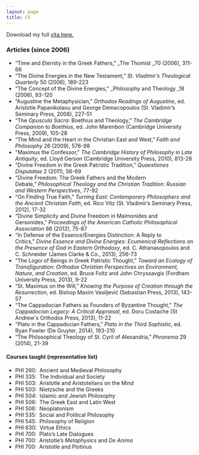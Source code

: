```yaml
---
layout: page
title: CV
---
```


Download my full [vita here.](https://philosophy.as.uky.edu/sites/default/files/cv/Vita_2.doc)

### Articles (since 2006)

- “Time and Eternity in the Greek Fathers,” _The Thomist _70 (2006), 311-66
- “The Divine Energies in the New Testament,” _St. Vladimir’s Theological Quarterly_ 50 (2006), 189-223
- “The Concept of the Divine Energies,” _Philosophy and Theology _18 (2006), 93-120
- “Augustine the Metaphysician,” _Orthodox Readings of Augustine_, ed. Aristotle Papanikolaou and George Demacopoulos (St. Vladimir’s Seminary Press, 2008), 227-51
- “The _Opuscula Sacra_: Boethius and Theology,” _The Cambridge Companion to Boethius_, ed. John Marenbon (Cambridge University Press, 2009), 105-28
- “The Mind and the Heart in the Christian East and West,” _Faith and Philosophy_ 26 (2009), 576-98
- "Maximus the Confessor," _The Cambridge History of Philosophy in Late Antiquity_, ed. Lloyd Gerson (Cambridge University Press, 2010), 813-28
- “Divine Freedom in the Greek Patristic Tradition,” _Quaestiones Disputatae_ 2 (2011), 56-69
- “Divine Freedom: The Greek Fathers and the Modern Debate,” _Philosophical Theology and the Christian Tradition: Russian and Western Perspectives_, 77-92
- “On Finding True Faith,” _Turning East: Contemporary Philosophers and the Ancient Christian Faith_, ed. Rico Vitz (St. Vladimir’s Seminary Press, 2012), 17-32
- “Divine Simplicity and Divine Freedom in Maimonides and Gersonides,” _Proceedings of the American Catholic Philosophical Association_ 86 (2012), 75-87
- “In Defense of the Essence/Energies Distinction: A Reply to Critics,” _Divine Essence and Divine Energies: Ecumenical Reflections on the Presence of God in Eastern Orthodoxy_, ed. C. Athanasopoulos and C. Schneider (James Clarke & Co., 2013), 256-73
- “The _Logoi_ of Beings in Greek Patristic Thought,” _Toward an Ecology of Transfiguration: Orthodox Christian Perspectives on Environment, Nature, and Creation_, ed. Bruce Foltz and John Chryssavgis (Fordham University Press, 2013), 9-22
- “St. Maximus on the Will,” _Knowing the Purpose of Creation through the Resurrection_, ed. Bishop Maxim Vasiljević (Sebastian Press, 2013), 143-57
- “The Cappadocian Fathers as Founders of Byzantine Thought,” _The Cappadocian Legacy: A Critical Appraisal_, ed. Doru Costache (St Andrew's Orthodox Press, 2013), 11-22
- “Plato in the Cappadocian Fathers,” _Plato in the Third Sophistic_, ed. Ryan Fowler (De Gruyter, 2014), 193-210
- “The Philosophical Theology of St. Cyril of Alexandria,” _Phronema_ 29 (2014), 21-39

#### Courses taught (representative list)

- PHI 260:  Ancient and Medieval Philosophy
- PHI 335:  The Individual and Society
- PHI 503:  Aristotle and Aristotelians on the Mind
- PHI 503:  Nietzsche and the Greeks
- PHI 504:  Islamic and Jewish Philosophy
- PHI 506:  The Greek East and Latin West
- PHI 506:  Neoplatonism
- PHI 535:  Social and Political Philosophy
- PHI 545:  Philosophy of Religion
- PHI 630:  Virtue Ethics
- PHI 700:  Plato’s Late Dialogues
- PHI 700:  Aristotle’s _Metaphysics_ and _De Anima_
- PHI 700:  Aristotle and Plotinus


